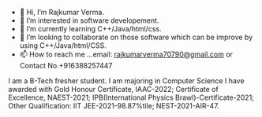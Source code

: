- 👋 Hi, I’m Rajkumar Verma.
- 👀 I’m interested in software developement.
- 🌱 I’m currently learning C++/Java/html/css.
- 💞️ I’m looking to collaborate on those software which can be improve by using C++/Java/html/CSS.
- 📫 How to reach me ...email: rajkumarverma70790@gmail.com or Contact No.+916388257447

<!---
rkverma2022/rkverma2022 is a ✨ special ✨ repository because its `README.md` (this file) appears on your GitHub profile.
You can click the Preview link to take a look at your changes.
--->
I am a B-Tech fresher student.
I am majoring in Computer Science
I have awarded with Gold Honour Certificate, IAAC-2022; Certificate of Excellence, NAEST-2021; IPB(International Physics Brawl)-Certificate-2021;
Other Qualification:   IIT JEE-2021-98.87%tile; NEST-2021-AIR-47.
